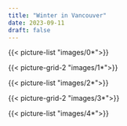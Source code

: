 ```yaml
---
title: "Winter in Vancouver"
date: 2023-09-11
draft: false
---
```


{{< picture-list "images/0*">}}

{{< picture-grid-2 "images/1*">}}

{{< picture-list "images/2*">}}

{{< picture-grid-2 "images/3*">}}

{{< picture-list "images/4*">}}
